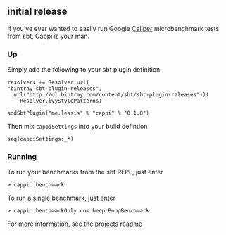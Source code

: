 ## initial release

If you've ever wanted to easily run Google [Caliper](https://code.google.com/p/caliper/) microbenchmark tests from sbt, Cappi is your man.

### Up
Simply add the following to your sbt plugin definition.

    resolvers += Resolver.url(
    "bintray-sbt-plugin-releases",
      url("http://dl.bintray.com/content/sbt/sbt-plugin-releases"))(
        Resolver.ivyStylePatterns)
                                
    addSbtPlugin("me.lessis" % "cappi" % "0.1.0")

Then mix `cappiSettings` into your build defintion

    seq(cappiSettings:_*)

### Running

To run your benchmarks from the sbt REPL, just enter

    > cappi::benchmark
    
To run a single benchmark, just enter

    > cappi::benchmarkOnly com.beep.BoopBenchmark
    
For more information, see the projects [readme](https://github.com/softprops/cappi#readme)
